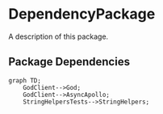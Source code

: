 # DependencyPackage

A description of this package.

## Package Dependencies
```mermaid
graph TD;
    GodClient-->God;
    GodClient-->AsyncApollo;
    StringHelpersTests-->StringHelpers;
```
